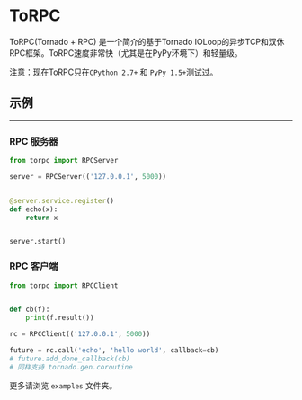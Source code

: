# ToRPC
ToRPC(Tornado + RPC) 是一个简介的基于Tornado IOLoop的异步TCP和双休RPC框架。ToRPC速度非常快（尤其是在PyPy环境下）和轻量级。

注意：现在ToRPC只在`CPython 2.7+` 和 `PyPy 1.5+`测试过。
## 示例
--------

### RPC 服务器
```python
from torpc import RPCServer

server = RPCServer(('127.0.0.1', 5000))


@server.service.register()
def echo(x):
    return x


server.start()
```

### RPC 客户端
```python
from torpc import RPCClient


def cb(f):
    print(f.result())

rc = RPCClient(('127.0.0.1', 5000))

future = rc.call('echo', 'hello world', callback=cb)
# future.add_done_callback(cb)
# 同样支持 tornado.gen.coroutine
```

更多请浏览 `examples` 文件夹。
